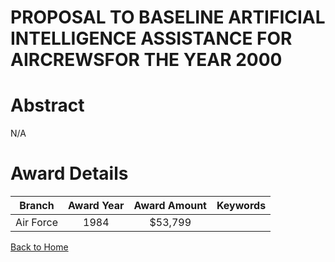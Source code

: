 
PROPOSAL TO BASELINE ARTIFICIAL INTELLIGENCE ASSISTANCE FOR AIRCREWSFOR THE YEAR 2000
=====================================================================================

# Abstract


N/A  

# Award Details

|Branch|Award Year|Award Amount|Keywords|
| :---: | :---: | :---: | :---: |
|Air Force|1984|$53,799||
  
  


[Back to Home](https://github.com/chrischow/dod_sbir_awards)